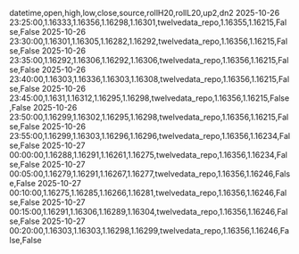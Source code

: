 datetime,open,high,low,close,source,rollH20,rollL20,up2,dn2
2025-10-26 23:25:00,1.16333,1.16356,1.16298,1.16301,twelvedata_repo,1.16355,1.16215,False,False
2025-10-26 23:30:00,1.16301,1.16305,1.16282,1.16292,twelvedata_repo,1.16356,1.16215,False,False
2025-10-26 23:35:00,1.16292,1.16306,1.16292,1.16306,twelvedata_repo,1.16356,1.16215,False,False
2025-10-26 23:40:00,1.16303,1.16336,1.16303,1.16308,twelvedata_repo,1.16356,1.16215,False,False
2025-10-26 23:45:00,1.1631,1.16312,1.16295,1.16298,twelvedata_repo,1.16356,1.16215,False,False
2025-10-26 23:50:00,1.16299,1.16302,1.16295,1.16298,twelvedata_repo,1.16356,1.16215,False,False
2025-10-26 23:55:00,1.16299,1.16303,1.16296,1.16296,twelvedata_repo,1.16356,1.16234,False,False
2025-10-27 00:00:00,1.16288,1.16291,1.16261,1.16275,twelvedata_repo,1.16356,1.16234,False,False
2025-10-27 00:05:00,1.16279,1.16291,1.16267,1.16277,twelvedata_repo,1.16356,1.16246,False,False
2025-10-27 00:10:00,1.16275,1.16285,1.16266,1.16281,twelvedata_repo,1.16356,1.16246,False,False
2025-10-27 00:15:00,1.16291,1.16306,1.16289,1.16304,twelvedata_repo,1.16356,1.16246,False,False
2025-10-27 00:20:00,1.16303,1.16303,1.16298,1.16299,twelvedata_repo,1.16356,1.16246,False,False
